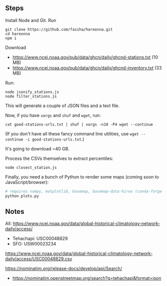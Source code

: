## Steps
Install Node and Git. Run
```
git clone https://github.com/fasiha/hareonna.git
cd hareonna
npm i
```

Download
- https://www.ncei.noaa.gov/pub/data/ghcn/daily/ghcnd-stations.txt (10 MB)
- https://www.ncei.noaa.gov/pub/data/ghcn/daily/ghcnd-inventory.txt (33 MB)

Run:
```
node jsonify_stations.js
node filter_stations.js
```
This will generate a couple of JSON files and a text file.

Now, if you have `xargs` and `shuf` and `wget`, run:
```
cat good-stations-urls.txt | shuf | xargs -n10 -P4 wget --continue
```
(If you don't have all these fancy command line utilities, use `wget --continue -i good-stations-urls.txt`.)

It's going to download ~40 GB.

Process the CSVs themselves to extract percentiles:
```
node closest_station.js
```

Finally, you need a bunch of Python to render some maps (coming soon to JavaScript/browser):
```bash
# requires numpy, matplotlib, basemap, basemap-data-hires (conda-forge package)
python plots.py
```

## Notes

All: https://www.ncei.noaa.gov/data/global-historical-climatology-network-daily/access/


- Tehachapi: USC00048829
- SFO: USW00023234

https://www.ncei.noaa.gov/data/global-historical-climatology-network-daily/access/USC00048829.csv

https://nominatim.org/release-docs/develop/api/Search/
- https://nominatim.openstreetmap.org/search?q=tehachapi&format=json